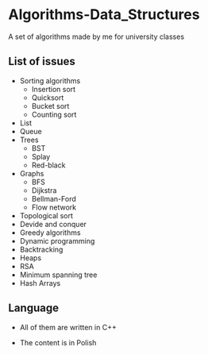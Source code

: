 # Algorithms-Data_Structures
A set of algorithms made by me for university classes

## List of issues
- Sorting algorithms
  - Insertion sort
  - Quicksort
  - Bucket sort
  - Counting sort
- List
- Queue
- Trees
  - BST
  - Splay
  - Red-black
- Graphs
  - BFS
  - Dijkstra
  - Bellman-Ford
  - Flow network
- Topological sort
- Devide and conquer
- Greedy algorithms
- Dynamic programming
- Backtracking
- Heaps
- RSA
- Minimum spanning tree
- Hash Arrays


## Language
 - All of them are written in C++

 - The content is in Polish
